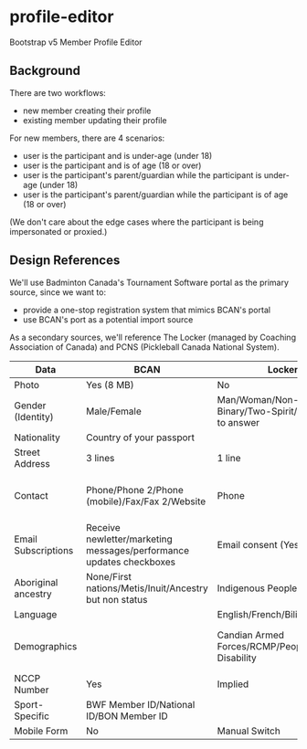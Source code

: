 # profile-editor
Bootstrap v5 Member Profile Editor

## Background

There are two workflows:
* new member creating their profile
* existing member updating their profile

For new members, there are 4 scenarios:
* user is the participant and is under-age (under 18)
* user is the participant and is of age (18 or over)
* user is the participant's parent/guardian while the participant is under-age (under 18)
* user is the participant's parent/guardian while the participant is of age (18 or over)

(We don't care about the edge cases where the participant is being impersonated or proxied.)

## Design References

We'll use Badminton Canada's Tournament Software portal as the primary source, since we want to:
* provide a one-stop registration system that mimics BCAN's portal
* use BCAN's port as a potential import source

As a secondary sources, we'll reference The Locker (managed by Coaching Association of Canada)
and PCNS (Pickleball Canada National System).

| Data | BCAN | Locker | PCNS |
| ---- | ---- | ------ | ---- |
| Photo | Yes (8 MB) | No | Yes |
| Gender (Identity) | Male/Female | Man/Woman/Non-Binary/Two-Spirit/Prefer not to answer | Male/Female/Gender Diverse |
| Nationality | Country of your passport | | |
| Street Address | 3 lines | 1 line | 2 lines |
| Contact | Phone/Phone 2/Phone (mobile)/Fax/Fax 2/Website | Phone | Phone/Alternate Phone/Emergency Contact Name+Phone |
| Email Subscriptions | Receive newletter/marketing messages/performance updates checkboxes | Email consent (Yes/No) | |
| Aboriginal ancestry | None/First nations/Metis/Inuit/Ancestry but non status | Indigenous Peoples checkbox | |
| Language | | English/French/Bilingual/Other | |
| Demographics | | Candian Armed Forces/RCMP/People with a Disability | Member with a disability (Yes/No/Prefer not to answer) |
| NCCP Number | Yes | Implied | |
| Sport-Specific | BWF Member ID/National ID/BON Member ID | | Region |
| Mobile Form | No | Manual Switch | Auto-Detect |
